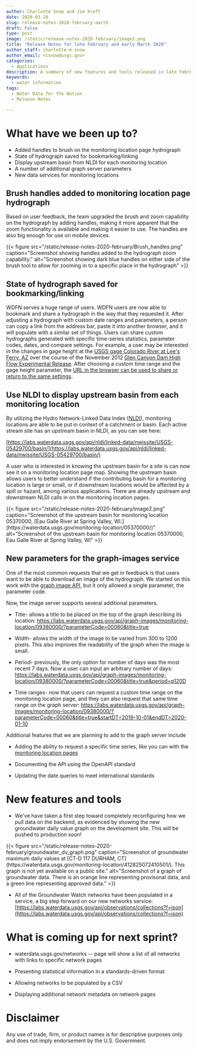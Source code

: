 ```yaml
---
author: Charlotte Snow and Jim Kreft
date: 2020-03-20
slug: release-notes-2020-february-march
draft: False
type: post
image: /static/release-notes-2020-february/image2.png
title: "Release Notes for late February and early March 2020"
author_staff: charlotte-m-snow
author_email: <csnow@usgs.gov>
categories:
  - Applications
description: A summary of new features and tools released in late February and early March, 2020
keywords:
  - water information
tags:
  - Water Data for the Nation
  - Release Notes

---
```



What have we been up to?
========================

-   Added handles to brush on the monitoring location page hydrograph
-   State of hydrograph saved for bookmarking/linking
-   Display upstream basin from NLDI for each monitoring location
-   A number of additional graph server parameters
-   New data services for monitoring locations

Brush handles added to monitoring location page hydrograph 
-----------------------------------------------------------

Based on user feedback, the team upgraded the brush and zoom capability on the hydrograph by adding handles, making it more apparent that the
zoom functionality is available and making it easier to use. The handles
are also big enough for use on mobile devices.

<div class="grid-row">
    <div class="grid-col-8 grid-offset-2">
    {{< figure src="/static/release-notes-2020-february/Brush_handles.png" caption="Screenshot showing handles added to the hydrograph zoom capability." alt="Screenshot showing dark blue handles on either side of the brush tool to allow for zooming in to a specific place in the hydrograph" >}}
    </div>
</div>



State of hydrograph saved for bookmarking/linking
-------------------------------------------------

WDFN serves a huge range of users. WDFN users are now able to bookmark
and share a hydrograph in the way that they requested it. After
adjusting a hydrograph with custom date ranges and parameters, a person
can copy a link from the address bar, paste it into another browser, and
it will populate with a similar set of things. Users can share custom
hydrographs generated with specific time-series statistics, parameter
codes, dates, and compare settings.  For example, a user may be interested in the changes in gage height at the [USGS gage Colorado River at Lee's Ferry, AZ](https://waterdata.usgs.gov/monitoring-location/09380000/) over the course of the November 2012 [Glen Canyon Dam High Flow Experimental Release](https://www.usbr.gov/uc/rm/gcdHFE/index.html). After choosing a custom time range and the gage height parameter, the [URL in the browser can be used to share or return to the same settings](https://waterdata.usgs.gov/monitoring-location/09380000/#parameterCode=00065&startDT=2012-11-01&endDT=2012-12-01).  

Use NLDI to display upstream basin from each monitoring location
----------------------------------------------------------------

By utilizing the Hydro Network-Linked Data Index
([NLDI](https://waterdata.usgs.gov/blog/nldi-intro/)), monitoring
locations are able to be put in context of a catchment or basin. Each
active stream site has an upstream basin in NLDI, as you can see here:

[https://labs.waterdata.usgs.gov/api/nldi/linked-data/nwissite/USGS-05429700/basin/](https://labs.waterdata.usgs.gov/api/nldi/linked-data/nwissite/USGS-05429700/basin/)

A user who is interested in knowing the upstream basin for a site is can
now see it on a monitoring location page map. Showing the upstream basin
allows users to better understand if the contributing basin for a
monitoring location is large or small, or if downstream locations would
be affected by a spill or hazard, among various applications. There are
already upstream and downstream NLDI calls in on the monitoring location
pages.

<div class="grid-row">
    <div class="grid-col-8 grid-offset-2">
    {{< figure src="/static/release-notes-2020-february/image2.png" caption="Screenshot of the upstream basin for monitoring location 05370000, [Eau Galle River at Spring Valley, WI.](https://waterdata.usgs.gov/monitoring-location/05370000/)" alt="Screenshot of the upstream basin for monitoring location 05370000, Eau Galle River at Spring Valley, WI" >}}
    </div>
</div>


New parameters for the graph-images service
-------------------------------------------

One of the most common requests that we get in feedback is that users
want to be able to download an image of the hydrograph. We started on
this work with the [graph image
API](https://labs.waterdata.usgs.gov/about-graph-image-api/), but it
only allowed a single parameter, the parameter code.

Now, the image server supports several additional parameters.

-   Title- allows a title to be placed on the top of the graph
    describing its location:
    <https://labs.waterdata.usgs.gov/api/graph-images/monitoring-location/09380000/?parameterCode=00060&title=true>

-   Width- allows the width of the image to be varied from 300 to 1200
    pixels. This also improves the readability of the graph when the
    image is small.

-   Period- previously, the only option for number of days was the most
    recent 7 days. Now a user can input an arbitrary number of days:
    <https://labs.waterdata.usgs.gov/api/graph-images/monitoring-location/09380000/?parameterCode=00060&title=true&period=p120D>

-   Time ranges- now that users can request a custom time range on the
    monitoring location page, and they can also request that same time
    range on the graph server:
    <https://labs.waterdata.usgs.gov/api/graph-images/monitoring-location/09380000/?parameterCode=00060&title=true&startDT=2019-10-01&endDT=2020-01-10>

Additional features that we are planning to add to the graph server
include

-   Adding the ability to request a specific time series, like you can
    with the [monitoring location pages](https://waterdata.usgs.gov/monitoring-location/07144100/#parameterCode=63680&timeSeriesId=57502)

-   Documenting the API using the OpenAPI standard

-   Updating the date queries to meet international standards

New features and tools
======================

-   We've have taken a first step toward completely reconfiguring how we pull data on the backend, as evidenced by showing the new groundwater daily value graph on the development site.  This will be pushed to production soon!

<div class="grid-row">
    <div class="grid-col-8 grid-offset-2">
    {{< figure src="/static/release-notes-2020-february/groundwater_dv_graph.png" caption="Screenshot of groundwater maximum daily values at [CT-D 117 DURHAM, CT](https://waterdata.usgs.gov/monitoring-location/412825072410501/).  This graph is not yet available on a public site." alt="Screenshot of a graph of groundwater data.  There is an orange line representing provisonal data, and a green line representing approved data." >}}
    </div>
</div>

-   All of the Groundwater Watch networks have been populated in a service, a big step forward on our new networks service:
    [https://labs.waterdata.usgs.gov/api/observations/collections?f=json](https://labs.waterdata.usgs.gov/api/observations/collections?f=json)

What is coming up for next sprint? 
===================================

-   waterdata.usgs.gov/networks -- page will show a list of all networks
    with links to specific network pages

-   Presenting statistical information in a standards-driven format

-   Allowing networks to be populated by a CSV

-   Displaying additional network metadata on network pages

Disclaimer
==========

Any use of trade, firm, or product names is for descriptive purposes
only and does not imply endorsement by the U.S. Government.
